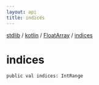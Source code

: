 ```yaml
---
layout: api
title: indices
---
```

[stdlib](../../index.md) / [kotlin](../index.md) / [FloatArray](index.md) / [indices](indices.md)

# indices

```
public val indices: IntRange
```
